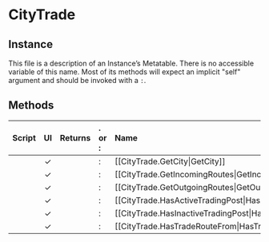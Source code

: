 # CityTrade
## Instance
This file is a description of an Instance’s Metatable. There is no accessible variable of this name. Most of its methods will expect an implicit "self" argument and should be invoked with a `:`.

## Methods
| Script | UI  | Returns | . or : | Name | Arguments |
|:------:|:---:| -------:|:---- |:---- |:--------- |
| |✓| |:|[[CityTrade.GetCity\|GetCity]]| |
| |✓| |:|[[CityTrade.GetIncomingRoutes\|GetIncomingRoutes]]| |
| |✓| |:|[[CityTrade.GetOutgoingRoutes\|GetOutgoingRoutes]]| |
| |✓| |:|[[CityTrade.HasActiveTradingPost\|HasActiveTradingPost]]| |
| |✓| |:|[[CityTrade.HasInactiveTradingPost\|HasInactiveTradingPost]]| |
| |✓| |:|[[CityTrade.HasTradeRouteFrom\|HasTradeRouteFrom]]| |

